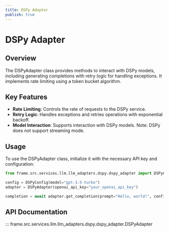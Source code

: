 ```yaml
---
title: DSPy Adapter
publish: true
---
```


# DSPy Adapter

## Overview

The DSPyAdapter class provides methods to interact with DSPy models, including generating completions with retry logic for handling exceptions. It implements rate limiting using a token bucket algorithm.

## Key Features

- **Rate Limiting**: Controls the rate of requests to the DSPy service.
- **Retry Logic**: Handles exceptions and retries operations with exponential backoff.
- **Model Interaction**: Supports interaction with DSPy models. Note: DSPy does not support streaming mode.

## Usage

To use the DSPyAdapter class, initialize it with the necessary API key and configuration:

```python
from frame.src.services.llm.llm_adapters.dspy.dspy_adapter import DSPyAdapter, DSPyConfig

config = DSPyConfig(model="gpt-3.5-turbo")
adapter = DSPyAdapter(openai_api_key="your_openai_api_key")

completion = await adapter.get_completion(prompt="Hello, world!", config=config)
```

## API Documentation

::: frame.src.services.llm.llm_adapters.dspy.dspy_adapter.DSPyAdapter
